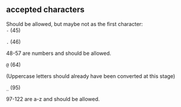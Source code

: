 ## accepted characters

Should be allowed, but maybe not as the first character:\
`-` (45)

`.` (46)

48-57 are numbers and should be allowed.

`@` (64)

(Uppercase letters should already have been converted at this stage)

`_` (95)

97-122 are a-z and should be allowed.
